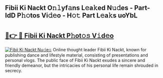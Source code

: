## Fibii Ki Nackt O𝚗𝚕yf𝚊ns L𝚎a𝚔ed N𝚞𝚍es - Part-IdD P𝚑𝚘tos Vi𝚍𝚎o - H𝚘𝚝 Part L𝚎a𝚔s uoYbL

# <h2><a href="http://kfdere.oniu.top/?m=Fibii+Ki+Nackt">🔗👉 🔴 Fibii Ki Nackt P𝚑ot𝚘𝚜 V𝚒d𝚎o</a></h2>

[![Fibii Ki Nackt Nu𝚍e𝚜](https://i.imgur.com/0qMVB7G.gif)](http://kfdere.oniu.top/?m=Fibii+Ki+Nackt)
Online thought leader Fibii Ki Nackt, known for publishing dance and lifestyle material, consisting of presentations and personal vlogs. The public face of Fibii Ki Nackt exudes a sincere and friendly demeanor, but the intricacies of his personal life remain shrouded in secrecy.  

